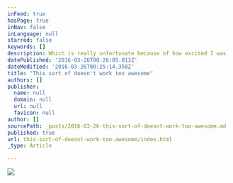 ```yaml
---
inFeed: true
hasPage: true
inNav: false
inLanguage: null
starred: false
keywords: []
description: Which is really unfortunate because of how excited I was
datePublished: '2016-03-26T00:26:05.013Z'
dateModified: '2016-03-26T00:25:14.350Z'
title: "This sort of doesn't work too awesome"
authors: []
publisher:
  name: null
  domain: null
  url: null
  favicon: null
author: []
sourcePath: _posts/2016-03-26-this-sort-of-doesnt-work-too-awesome.md
published: true
url: this-sort-of-doesnt-work-too-awesome/index.html
_type: Article

---
```

![](https://the-grid-user-content.s3-us-west-2.amazonaws.com/8638729b-c960-49cc-80a7-f56f23222e6e.jpg)